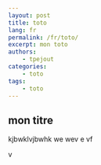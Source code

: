 ```yaml
---
layout: post
title: toto
lang: fr
permalink: /fr/toto/
excerpt: mon toto
authors:
    - tpejout
categories:
    - toto
tags:
    - toto
---
```


## mon titre

kjbwklvjbwhk
we
wev
e
vf

v
